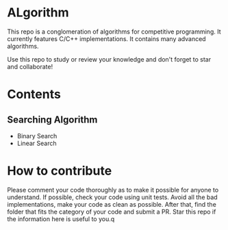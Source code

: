 # ALgorithm
This repo is a conglomeration of algorithms for competitive programming. It currently features C/C++ implementations. It contains many advanced algorithms.

Use this repo to study or review your knowledge and don't forget to star and collaborate!


# Contents
## Searching Algorithm
- Binary Search
- Linear Search




# How to contribute 
Please comment your code thoroughly as to make it possible for anyone to understand. If possible, check your code using unit tests. Avoid all the bad implementations, make your code as clean as possible. After that, find the folder that fits the category of your code and submit a PR. Star this repo if the information here is useful to you.q
